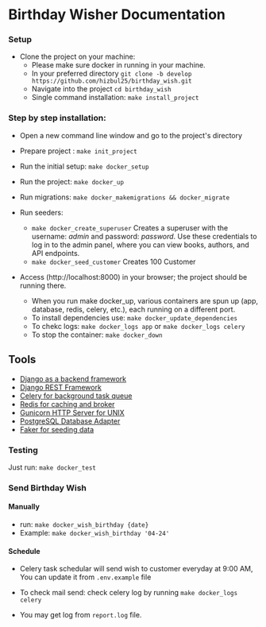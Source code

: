 # Birthday Wisher Documentation

### Setup

- Clone the project on your machine:
  - Please make sure docker in running in your machine.
  - In your preferred directory `git clone -b develop https://github.com/hizbul25/birthday_wish.git`
  - Navigate into the project `cd birthday_wish`
  - Single command installation: `make install_project`

### Step by step installation:

- Open a new command line window and go to the project's directory
- Prepare project :
  `make init_project`
- Run the initial setup:
  `make docker_setup`
- Run the project:
  `make docker_up`
- Run migrations: `make docker_makemigrations && docker_migrate`
- Run seeders:

  - `make docker_create_superuser` Creates a superuser with the username: _admin_ and password: _password_. Use these credentials to log in to the admin panel, where you can view books, authors, and API endpoints.
  - `make docker_seed_customer` Creates 100 Customer

- Access (http://localhost:8000) in your browser; the project should be running there.
  - When you run make docker_up, various containers are spun up (app, database, redis, celery, etc.), each running on a different port.
  - To install dependencies use: `make docker_update_dependencies`
  - To chekc logs: `make docker_logs app` or `make docker_logs celery`
  - To stop the container: `make docker_down`

## Tools

- [Django as a backend framework](https://www.djangoproject.com/)
- [Django REST Framework](https://www.django-rest-framework.org/)
- [Celery for background task queue](https://docs.celeryq.dev/en/stable/index.html)
- [Redis for caching and broker](https://redis.io/)
- [Gunicorn HTTP Server for UNIX](https://gunicorn.org/)
- [PostgreSQL Database Adapter](https://pypi.org/project/psycopg2-binary/)
- [Faker for seeding data](https://faker.readthedocs.io/en/master/)

### Testing

Just run: `make docker_test`

### Send Birthday Wish

#### Manually

- run: `make docker_wish_birthday {date}`
- Example: `make docker_wish_birthday '04-24'`

#### Schedule

- Celery task schedular will send wish to customer everyday at 9:00 AM, You can update it from `.env.example` file

- To check mail send: check celery log by running `make docker_logs celery`
- You may get log from `report.log` file.

